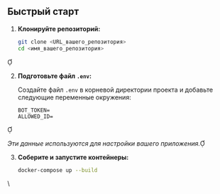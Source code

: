 ## Быстрый старт

1. **Клонируйте репозиторий:**

   ```bash
   git clone <URL_вашего_репозитория>
   cd <имя_вашего_репозитория>
   ```


2. **Подготовьте файл `.env`:**

   Создайте файл `.env` в корневой директории проекта и добавьте следующие переменные окружения:

   ```
   BOT_TOKEN=
   ALLOWED_ID=
   ```


   *Эти данные используются для настройки вашего приложения.*

3. **Соберите и запустите контейнеры:**

   ```bash
   docker-compose up --build
   ```
\
